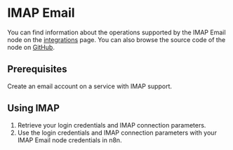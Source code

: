 # IMAP Email

You can find information about the operations supported by the IMAP Email node on the [integrations](https://n8n.io/integrations/n8n-nodes-base.emailReadImap) page. You can also browse the source code of the node on [GitHub](https://github.com/n8n-io/n8n/tree/master/packages/nodes-base/nodes).

## Prerequisites

Create an email account on a service with IMAP support. 

## Using IMAP

1. Retrieve your login credentials and IMAP connection parameters.
2. Use the login credentials and IMAP connection parameters with your IMAP Email node credentials in n8n.
